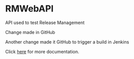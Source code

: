 # RMWebAPI
API used to test Release Management

Change made in GitHub

Another change made it GitHub to trigger a build in Jenkins

Click [here](https://github.com/lkemper/RMWebAPI/wiki) for more documentation.

